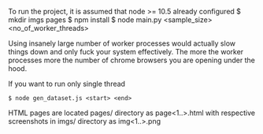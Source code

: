 To run the project, it is assumed that node >= 10.5 already configured
    $ mkdir imgs pages
    $ npm install
    $ node main.py <sample_size> <no_of_worker_threads>

Using insanely large number of worker processes would actually slow things down and only fuck your system effectively. The more the worker processes more the number of chrome browsers you are opening under the hood.

If you want to run only single thread

    $ node gen_dataset.js <start> <end>

HTML pages are located pages/ directory as page<1..>.html with respective screenshots in imgs/ directory as img<1..>.png
    
